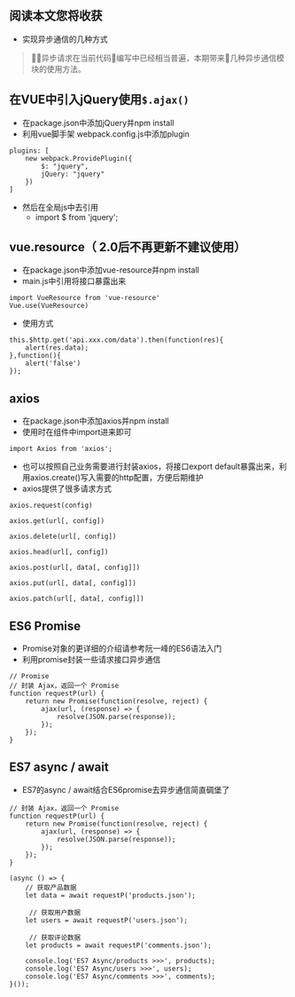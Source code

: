 ## 阅读本文您将收获
* 实现异步通信的几种方式

> 异步请求在当前代码编写中已经相当普遍，本期带来几种异步通信模块的使用方法。

## 在VUE中引入jQuery使用`$.ajax()`
* 在package.json中添加jQuery并npm install
* 利用vue脚手架 webpack.config.js中添加plugin

```
plugins: [
    new webpack.ProvidePlugin({
        $: "jquery",
        jQuery: "jquery"
    })
]
```
* 然后在全局js中去引用
	* import $ from 'jquery'; 

## vue.resource（ 2.0后不再更新不建议使用）
* 在package.json中添加vue-resource并npm install
* main.js中引用将接口暴露出来

```
import VueResource from 'vue-resource'
Vue.use(VueResource)
```
* 使用方式

```
this.$http.get('api.xxx.com/data').then(function(res){
    alert(res.data);
},function(){
    alert('false')
});
```

## axios
* 在package.json中添加axios并npm install
* 使用时在组件中import进来即可

```
import Axios from 'axios';
```
* 也可以按照自己业务需要进行封装axios，将接口export default暴露出来，利用axios.create()写入需要的http配置，方便后期维护
* axios提供了很多请求方式

```
axios.request(config)

axios.get(url[, config])

axios.delete(url[, config])

axios.head(url[, config])

axios.post(url[, data[, config]])

axios.put(url[, data[, config]])

axios.patch(url[, data[, config]])
```

## ES6 Promise
* Promise对象的更详细的介绍请参考阮一峰的ES6语法入门
* 利用promise封装一些请求接口异步通信

```
// Promise
// 封装 Ajax，返回一个 Promise
function requestP(url) {
    return new Promise(function(resolve, reject) {
        ajax(url, (response) => {
            resolve(JSON.parse(response));
        });
    });
}
```
## ES7 async / await
* ES7的async / await结合ES6promise去异步通信简直碉堡了

```
// 封装 Ajax，返回一个 Promise
function requestP(url) {
    return new Promise(function(resolve, reject) {
        ajax(url, (response) => {
            resolve(JSON.parse(response));
        });
    });
}

(async () => {
    // 获取产品数据
    let data = await requestP('products.json');

     // 获取用户数据
    let users = await requestP('users.json');

     // 获取评论数据
    let products = await requestP('comments.json');

    console.log('ES7 Async/products >>>', products);
    console.log('ES7 Async/users >>>', users);
    console.log('ES7 Async/comments >>>', comments);
}());
```
